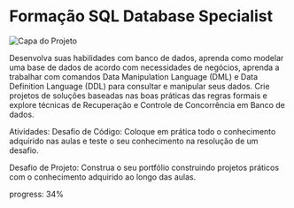 # Formação SQL Database Specialist

![Capa do Projeto](https://assets.dio.me/yy6sKyMBqxiVgT2DkB-OBj1pEWkmSSmDoD0BaiR607k/f:webp/h:120/q:80/L3RyYWNrcy9iYzQ1NDE0OC02ZTcyLTQwNDctOTVjYy1kNTE2NzA2YWU0MDUucG5n)

Desenvolva suas habilidades com banco de dados, aprenda como modelar uma base de dados de acordo com necessidades de negócios, aprenda a trabalhar com comandos Data Manipulation Language (DML) e Data Definition Language (DDL) para consultar e manipular seus dados. Crie projetos de soluções baseadas nas boas práticas das regras formais e explore técnicas de Recuperação e Controle de Concorrência em Banco de dados.

Atividades:
Desafio de Código: Coloque em prática todo o conhecimento adquirido nas aulas e teste o seu conhecimento na resolução de um desafio.

Desafio de Projeto: Construa o seu portfólio construindo projetos práticos com o conhecimento adquirido ao longo das aulas.

progress: 34%
